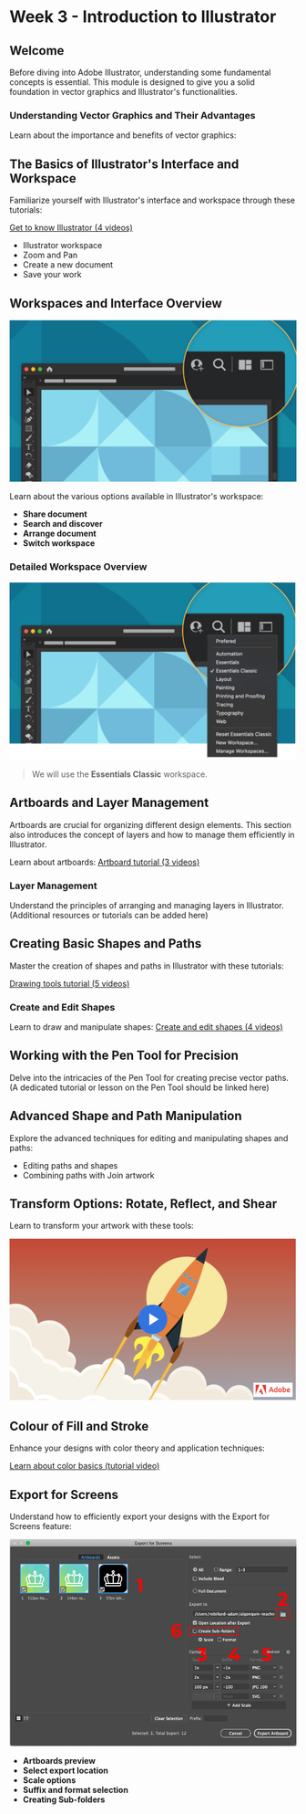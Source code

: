 # Week 3 - Introduction to Illustrator

## Welcome

Before diving into Adobe Illustrator, understanding some fundamental concepts is essential. This module is designed to give you a solid foundation in vector graphics and Illustrator's functionalities.

### Understanding Vector Graphics and Their Advantages

Learn about the importance and benefits of vector graphics:

<YouTube
  title="Raster and vector graphics"
  url="https://www.youtube.com/embed/p2thSkOa_Xg"
/>

## The Basics of Illustrator's Interface and Workspace

Familiarize yourself with Illustrator's interface and workspace through these tutorials:

[Get to know Illustrator (4 videos)](https://helpx.adobe.com/ca/illustrator/how-to/ai-basics-fundamentals.html)

- Illustrator workspace
- Zoom and Pan
- Create a new document
- Save your work

## Workspaces and Interface Overview

![Workspace](./workspace.png)

Learn about the various options available in Illustrator's workspace:

- **Share document**
- **Search and discover**
- **Arrange document**
- **Switch workspace**

### Detailed Workspace Overview

![Workspace dropdown](./workspace-expanded.png)

> We will use the **Essentials Classic** workspace.

## Artboards and Layer Management

Artboards are crucial for organizing different design elements. This section also introduces the concept of layers and how to manage them efficiently in Illustrator.

Learn about artboards: [Artboard tutorial (3 videos)](https://helpx.adobe.com/ca/illustrator/how-to/artboards-basics.html)

### Layer Management

Understand the principles of arranging and managing layers in Illustrator. (Additional resources or tutorials can be added here)

## Creating Basic Shapes and Paths

Master the creation of shapes and paths in Illustrator with these tutorials:

[Drawing tools tutorial (5 videos)](https://helpx.adobe.com/illustrator/how-to/drawing-tools-basics.html)

### Create and Edit Shapes

Learn to draw and manipulate shapes: [Create and edit shapes (4 videos)](https://helpx.adobe.com/illustrator/how-to/shapes-basics.html)

## Working with the Pen Tool for Precision

Delve into the intricacies of the Pen Tool for creating precise vector paths. (A dedicated tutorial or lesson on the Pen Tool should be linked here)

## Advanced Shape and Path Manipulation

Explore the advanced techniques for editing and manipulating shapes and paths:

- Editing paths and shapes
- Combining paths with Join artwork

## Transform Options: Rotate, Reflect, and Shear

Learn to transform your artwork with these tools:

[![Adobe tutorials for Transform Options](./transformArtwork.png)](https://helpx.adobe.com/ca/illustrator/how-to/apply-rotation-and-reflection-in-artwork.html)

## Colour of Fill and Stroke

Enhance your designs with color theory and application techniques:

[Learn about color basics (tutorial video)](https://helpx.adobe.com/illustrator/how-to/color-basics.html)

## Export for Screens

Understand how to efficiently export your designs with the Export for Screens feature:

![Export for screens dialogue](./export-for-screens.jpg)

- **Artboards preview**
- **Select export location**
- **Scale options**
- **Suffix and format selection**
- **Creating Sub-folders**
